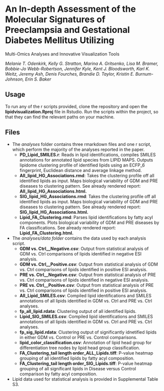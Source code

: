 # An In-depth Assessment of the Molecular Signatures of Preeclampsia and Gestational Diabetes Mellitus Utilizing 
Multi-Omics Analyses and Innovative Visualization Tools

*Melanie T. Odenkirk, Kelly G. Stratton, Marina A. Gritsenko, Lisa M. Bramer, Bobbie-Jo Webb-Robertson, 
Jennifer Kyle, Kent J. Bloodsworth, Karl K. Weitz, Jeremy Ash, Denis Fourches, Brandie D. Taylor, 
Kristin E. Burnum-Johnson, Erin S. Baker*

## Usage
To run any of the r scripts provided, clone the repository and open the **lipidvisualization.Rproj** file in Rstudio.
Run the scripts within the project, so that they can find the relevant paths on your machine.

## Files

* The *analyses* folder contains three rmarkdown files and one r script, which perform the majority of the analyses reported in the paper.
	* **PD_Lipid_SMILES.r**: Reads in lipid identifications, compiles SMILES annotations for annotated lipid species from LIPID MAPS. Outputs lipidome clustering profile of identified
lipids using an ECFP_6 fingerprint, Euclidean distance and average linkage method. 
	* **All_lipid_HG_Associations.rmd**: Takes the clustering profile off all identified lipids as input. Maps biological variability of GDM and PRE diseases to clustering pattern. See already rendered report: **All_lipid_HG_Associations.html.**
	* **SIG_lipid_HG_Associations.rmd**: Takes the clustering profile off all identified lipids as input. Maps biological variability of GDM and PRE diseases to clustering pattern. See already rendered report: **SIG_lipid_HG_Associations.html.**
	* **Lipid_FA_Clustering.rmd**: Parses lipid identifications by fatty acyl components. Plots biological variability of GDM and PRE diseases by FA classifications.  See already rendered report: **Lipid_FA_Clustering.html.**
* The *analyses/data folder* contains the data used by each analysis script.
	* **GDM vs. Ctrl__Negative.csv**: Output from statistical analysis of GDM vs. Ctrl comparisons of lipids identified in negative ESI analysis.
	* **GDM vs. Ctrl__Positive.csv**: Output from statistical analysis of GDM vs. Ctrl comparisons of lipids identified in positive ESI analysis.
	* **PRE vs. Ctrl__Negative.csv**: Output from statistical analysis of PRE vs. Ctrl comparisons of lipids identified in negative ESI analysis.
	* **PRE vs. Ctrl__Positive.csv**: Output from statistical analysis of PRE vs. Ctrl comparisons of lipids identified in positive ESI analysis.
	* **All_Lipid_SMILES.csv**: Compiled lipid identifications and SMILES annotations of all lipids identified in GDM vs. Ctrl and PRE vs. Ctrl analyses.
	* **fp_all_lipid.rdata**: Clustering output of all identified lipids. 
	* **Lipid_SIG_SMILES.csv**: Compiled lipid identifications and SMILES annotations of all lipids identified in GDM vs. Ctrl and PRE vs. Ctrl analyses.
	* **fp_sig_lipid.rdata**: Clustering output of significantly idnetified lipids in either GDM vs. Control or PRE vs. Control comparisons. 
	* **lipid_color_classification.csv**: Annotation of lipid head group for differentiation tree nodes by lipid head group classification. 
	* **FA_Clustering_tail length order_ALL_Lipids.tiff**: P-value heatmap grouping of all identified lipids by fatty acyl composition.
	* **FA_Clustering_tail length order_SIG_Lipids.tiff**: P-value heatmap grouping of all significant lipids in Disease versus Control comparison by fatty acyl composition.
* Lipid data used for statistical analysis is provided in Supplemental Table S3.
